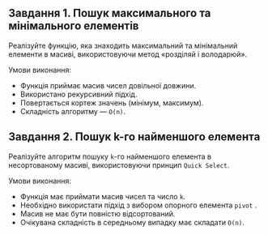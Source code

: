 ## Завдання 1. Пошук максимального та мінімального елементів

Реалізуйте функцію, яка знаходить максимальний та мінімальний елементи в масиві, використовуючи метод «розділяй і володарюй».

Умови виконання:

- Функція приймає масив чисел довільної довжини.
- Використано рекурсивний підхід.
- Повертається кортеж значень (мінімум, максимум).
- Складність алгоритму — `O(n)`.

## Завдання 2. Пошук k-го найменшого елемента

Реалізуйте алгоритм пошуку `k`-го найменшого елемента в несортованому масиві, використовуючи принцип `Quick Select`.

Умови виконання:

- Функція має приймати масив чисел та число `k`.
- Необхідно використати підхід з вибором опорного елемента `pivot` .
- Масив не має бути повністю відсортований.
- Очікувана складність в середньому випадку має складати `O(n)`.
